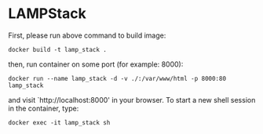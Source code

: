 # LAMPStack
First, please run above command to build image:
```
docker build -t lamp_stack .
```
then, run container on some port (for example: 8000):
```
docker run --name lamp_stack -d -v ./:/var/www/html -p 8000:80  lamp_stack
```
and visit `http://localhost:8000' in your browser.
To start a new shell session in the container, type:
```
docker exec -it lamp_stack sh
```
